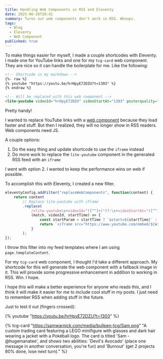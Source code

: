 ```yaml
---
title: Handling Web Components in RSS and Eleventy
date: 2025-06-26T20:41
summary: Turns out web components don't work in RSS. Whoops.
tags:
  - Blog
  - Eleventy
  - Web Component
published: true
---
```

To make things easier for myself, I made a couple shortcodes with Eleventy. I made one for YouTube links and one for my `tcg-card` web component. They are nice so it can handle the boilerplate for me. Like the following:

```md
<!-- Shortcode in my markdown -->
{%- raw %}
{% youtube "https://youtu.be/hrHpyE72DZU?t=1303" %}
{% endraw %}
```

```html
<!-- Will be replaced with this web component -->
<lite-youtube videoId="hrHpyE72DZU" videoStartAt="1303" posterquality="maxresdefault"></lite-youtube>
```

Pretty handy!

I wanted to replace YouTube links with a [web component](https://github.com/justinribeiro/lite-youtube) because they load faster and stuff. But then I realized, they will no longer show in RSS readers. Web components need JS.

A couple options:
1. Do the easy thing and update shortcode to use the `iframe` instead
2. Do more work to replace the `lite-youtube` component in the generated RSS feed with an `iframe`

I went with option 2. I wanted to keep the performance wins on web if possible.

To accomplish this with Eleventy, I created a new filter.

```js
eleventyConfig.addFilter("replaceWebComponents", function(content) {
	return content
		// Replace lite-youtube with iframe
		.replace(
			/<lite-youtube\s+videoId="([^"]+)"(?:\s+videoStartAt="([^"]+)")?[^>]*><\/lite-youtube>/gs,
			(match, videoId, startTime) => {
				const startParam = startTime ? `&start=${startTime}` : '';
				return `<iframe src="https://www.youtube.com/embed/${videoId}?feature=oembed${startParam}" frameborder="0" allow="accelerometer; autoplay; clipboard-write; encrypted-media; gyroscope; picture-in-picture; web-share" referrerpolicy="strict-origin-when-cross-origin" allowfullscreen></iframe>`;
			}
		);
});
```

I throw this filter into my feed templates where I am using `page.templateContent`.

For my `tcg-card` web component, I thought I'd take a different approach. My shortcode for this will generate the web component with a fallback image in it. This will provide some progressive enhancement in addition to working in RSS. Win. I hope.

I hope this will make a better experience for anyone who reads this, and I think it will make it easier for me to include cool stuff in my posts. I just need to remember RSS when adding stuff in the future.

Just to test it out (fingers crossed):

{% youtube "https://youtu.be/hrHpyE72DZU?t=1303" %}

{% tcg-card "https://samwarnick.com/media/bullpen-tcg/Sam.png" "A custom trading card featuring a LEGO minifigure with glasses and dark hair wearing a jacket with a Pokéball logo. The card is titled 'Sam - @hugemanatee', and shows two abilities: 'Devil's Avocado' (place one message in another conversation, you're fun) and 'Burnout' (get 2 projects 80% done, lose next turn)." %}
